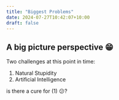 ```yaml
---
title: "Biggest Problems"
date: 2024-07-27T10:42:07+10:00
draft: false
---
```


## A big picture perspective 😁

Two challenges at this point in time:

1. Natural Stupidity
2. Artificial Intelligence

is there a cure for (1) 😕?   

